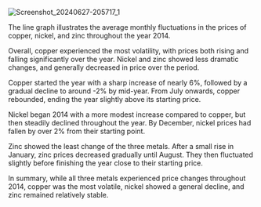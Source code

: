 
![Screenshot_20240627-205717_1](https://github.com/zulfiqaralimir/IELTS/assets/68346772/e5f0c4d8-af16-4953-9d48-1f1d65727142)

The line graph illustrates the average monthly fluctuations in the prices of copper, nickel, and zinc throughout the year 2014. 

Overall, copper experienced the most volatility, with prices both rising and falling significantly over the year. Nickel and zinc showed less dramatic changes, and generally decreased in price over the period.

Copper started the year with a sharp increase of nearly 6%, followed by a gradual decline to around -2% by mid-year. From July onwards, copper rebounded, ending the year slightly above its starting price.

Nickel began 2014 with a more modest increase compared to copper, but then steadily declined throughout the year. By December, nickel prices had fallen by over 2% from their starting point.

Zinc showed the least change of the three metals. After a small rise in January, zinc prices decreased gradually until August. They then fluctuated slightly before finishing the year close to their starting price. 

In summary, while all three metals experienced price changes throughout 2014, copper was the most volatile, nickel showed a general decline, and zinc remained relatively stable. 
